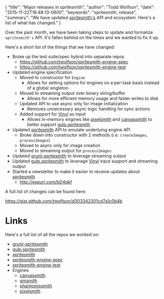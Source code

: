 {
  "title": "Major releases in spritesmith",
  "author": "Todd Wolfson",
  "date": "2015-11-22T16:48:13-0600",
  "keywords": "spritesmith, release",
  "summary": "We have updated [spritesmith's](https://github.com/Ensighten/spritesmith) API and ecosystem. Here's a list of what has changed."
}

Over the past month, we have been taking steps to update and formalize `spritesmith's` API. It's fallen behind on the times and we wanted to fix it up.

Here's a short list of the things that we have changed:

- Broke up the test suite/spec hybrid into separate repos
    - https://github.com/twolfson/spritesmith-engine-spec
    - https://github.com/twolfson/spritesmith-engine-test
- Updated engine specification
    - Moved to constructor for `Engine`
        - Allows for setting options for engines on a per-task basis instead of a global singleton
    - Moved to streaming output over binary string/buffer
        - Allows for more efficient memory usage and faster writes to disk
    - Updated API to use async only for image initialization
        - Removes unnecessary async logic handling for sync actions
    - Added support for [Vinyl][] as input
        - Allows in-memory engines like [pixelsmith][] and [canvassmith][] to better support [gulp.spritesmith][]
- Updated [spritesmith][] API to emulate underlying engine API
    - Broke down into constructor with 2 methods (i.e. `createImages`, `processImages`)
    - Moved to async only for image creation
    - Moved to streaming output for `processImages`
- Updated [grunt-spritesmith][] to leverage streaming output
- Updated [gulp.spritesmith][] to leverage [Vinyl][] input support and streaming output
- Started a newsletter to make it easier to receive updates about [spritesmith][]
    - http://eepurl.com/bD4qkf

[Vinyl]: https://github.com/gulpjs/vinyl

A full list of changes can be found here:

https://gist.github.com/twolfson/d303342301cd7a1c0b4b

# Links
Here's a full list of all the repos we worked on:

- [grunt-spritesmith][]
- [gulp.spritesmith][]
- [spritesmith][]
- [spritesmith-engine-spec][]
- [spritesmith-engine-test][]
- Engines
    - [canvassmith][]
    - [gmsmith][]
    - [phantomjssmith][]
    - [pixelsmith][]

[grunt-spritesmith]: https://github.com/Ensighten/grunt-spritesmith
[gulp.spritesmith]: https://github.com/twolfson/gulp.spritesmith
[spritesmith]: https://github.com/Ensighten/spritesmith
[spritesmith-engine-spec]: https://github.com/twolfson/spritesmith-engine-spec
[spritesmith-engine-test]: https://github.com/twolfson/spritesmith-engine-test
[canvassmith]: https://github.com/twolfson/canvassmith
[gmsmith]: https://github.com/twolfson/gmsmith
[phantomjssmith]: https://github.com/twolfson/phantomjssmith
[pixelsmith]: https://github.com/twolfson/pixelsmith
